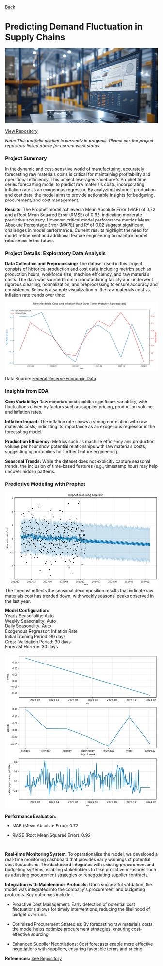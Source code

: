 [Back](https://zenjen-devs.github.io)

# Predicting Demand Fluctuation in Supply Chains

<img src="https://raw.githubusercontent.com/zenjen-devs/zenjen-devs.github.io/master/images/demand_forecasting_banner.png">


[View Repository](https://github.com/zenjen-dev/deep-learning_predicting-failures/blob/main/DeepLearning_PredictiveMaintenance.ipynb) <br>

*Note: This portfolio section is currently in progress. Please see the project repository linked above for current work status.*

<h3> Project Summary </h3>

In the dynamic and cost-sensitive world of manufacturing, accurately forecasting raw materials costs is critical for maintaining profitability and operational efficiency. This project leverages Facebook's Prophet time series forecasting model to predict raw materials costs, incorporating inflation rate as an exogenous regressor. By analyzing historical production and cost data, the model aims to provide actionable insights for budgeting, procurement, and cost management.

**Results**: The Prophet model achieved a Mean Absolute Error (MAE) of 0.72 and a Root Mean Squared Error (RMSE) of 0.92, indicating moderate predictive accuracy. However, critical model performance metrics Mean Absolute Percentage Error (MAPE) and R² of 0.02 suggest significant challenges in model performance. Current results highlight the need for model refinement and additional feature engineering to maintain model robustness in the future.

<h3> Project Details: Exploratory Data Analysis </h3>

**Data Collection and Preprocessing:**
The dataset used in this project consists of historical production and cost data, including metrics such as production hours, workforce size, machine efficiency, and raw materials costs. The data was sourced from a manufacturing facility and underwent rigorous cleaning, normalization, and preprocessing to ensure accuracy and consistency. Below is a sample visualization of the raw materials cost vs. inflation rate trends over time:
<br>

<img src="https://raw.githubusercontent.com/zenjen-devs/zenjen-devs.github.io/master/images/rawmat_v_inflation.png">
  
Data Source: [Federal Reserve Economic Data](https://fred.stlouisfed.org/)


### Insights from EDA

**Cost Variability:** Raw materials costs exhibit significant variability, with fluctuations driven by factors such as supplier pricing, production volume, and inflation rates.

**Inflation Impact:** The inflation rate shows a strong correlation with raw materials costs, indicating its importance as an exogenous regressor in the forecasting model.

**Production Efficiency:** Metrics such as machine efficiency and production volume per hour show potential relationships with raw materials costs, suggesting opportunities for further feature engineering.

**Seasonal Trends:** While the dataset does not explicitly capture seasonal trends, the inclusion of time-based features (e.g., timestamp hour) may help uncover hidden patterns.
<br>


### Predictive Modeling with Prophet

<img src="https://raw.githubusercontent.com/zenjen-devs/zenjen-devs.github.io/master/images/prophet_fc.png">
<br>
The forecast reflects the seasonal decomposition results that indicate raw materials cost has trended down, with weekly seasonal peaks observed in the last year.

**Model Configuration:**
<br>
Yearly Seasonality: Auto
<br>
Weekly Seasonality: Auto
<br>
Daily Seasonality: Auto
<br>
Exogenous Regressor: Inflation Rate
<br>
Initial Training Period: 90 days
<br>
Cross-Validation Period: 30 days
<br>
Forecast Horizon: 30 days
<br> 
<br> 
<img src="https://raw.githubusercontent.com/zenjen-devs/zenjen-devs.github.io/master/images/prophet_decomp.png">

**Performance Evaluation:**

- MAE (Mean Absolute Error): 0.72

- RMSE (Root Mean Squared Error): 0.92
<br>

**Real-time Monitoring System:**
To operationalize the model, we developed a real-time monitoring dashboard that provides early warnings of potential cost fluctuations. The dashboard integrates with existing procurement and budgeting systems, enabling stakeholders to take proactive measures such as adjusting procurement strategies or renegotiating supplier contracts.

**Integration with Maintenance Protocols:**
Upon successful validation, the model was integrated into the company's procurement and budgeting protocols. Key outcomes include:

- Proactive Cost Management: Early detection of potential cost fluctuations allows for timely interventions, reducing the likelihood of budget overruns.

- Optimized Procurement Strategies: By forecasting raw materials costs, the model helps optimize procurement strategies, ensuring cost-effective sourcing.

- Enhanced Supplier Negotiations: Cost forecasts enable more effective negotiations with suppliers, ensuring favorable terms and pricing.

**References:** [See Repository](https://github.com/zenjen-dev/deep-learning_predicting-failures/blob/main/DeepLearning_PredictiveMaintenance.ipynb) 
